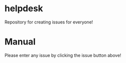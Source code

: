 # helpdesk
Repository for creating issues for everyone!

# Manual
Please enter any issue by clicking the issue button above!
